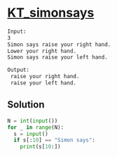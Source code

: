 # [KT_simonsays](https://open.kattis.com/problems/simonsays)



```txt
Input:
3
Simon says raise your right hand.
Lower your right hand.
Simon says raise your left hand.

Output:
 raise your right hand.
 raise your left hand.
```

## Solution

```py
N = int(input())
for _ in range(N):
  s = input()
  if s[:10] == "Simon says":
    print(s[10:])
```
